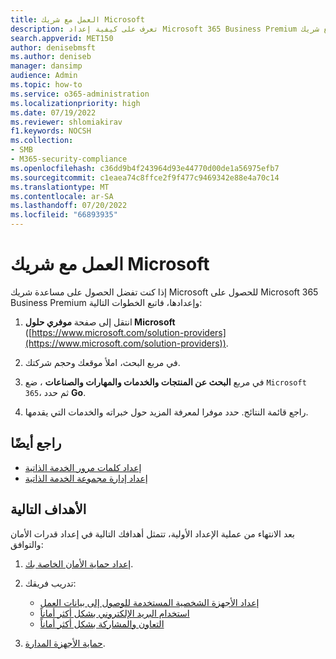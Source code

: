 ```yaml
---
title: العمل مع شريك Microsoft
description: تعرف على كيفية إعداد Microsoft 365 Business Premium والعمل مع شريك Microsoft
search.appverid: MET150
author: denisebmsft
ms.author: deniseb
manager: dansimp
audience: Admin
ms.topic: how-to
ms.service: o365-administration
ms.localizationpriority: high
ms.date: 07/19/2022
ms.reviewer: shlomiakirav
f1.keywords: NOCSH
ms.collection:
- SMB
- M365-security-compliance
ms.openlocfilehash: c36dd9b4f243964d93e44770d00de1a56975efb7
ms.sourcegitcommit: c1eaea74c8ffce2f9f477c9469342e88e4a70c14
ms.translationtype: MT
ms.contentlocale: ar-SA
ms.lasthandoff: 07/20/2022
ms.locfileid: "66893935"
---
```

# <a name="work-with-a-microsoft-partner"></a>العمل مع شريك Microsoft

إذا كنت تفضل الحصول على مساعدة شريك Microsoft للحصول على Microsoft 365 Business Premium وإعدادها، فاتبع الخطوات التالية:

1. انتقل إلى صفحة **موفري حلول Microsoft** ([https://www.microsoft.com/solution-providers](https://www.microsoft.com/solution-providers)).

2. في مربع البحث، املأ موقعك وحجم شركتك. 

3. في مربع **البحث عن المنتجات والخدمات والمهارات والصناعات** ، ضع `Microsoft 365`، ثم حدد **Go**.

4. راجع قائمة النتائج. حدد موفرا لمعرفة المزيد حول خبراته والخدمات التي يقدمها.

## <a name="see-also"></a>راجع أيضًا

- [إعداد كلمات مرور الخدمة الذاتية](../admin/add-users/let-users-reset-passwords.md)
- [إعداد إدارة مجموعة الخدمة الذاتية](/azure/active-directory/enterprise-users/groups-self-service-management)

## <a name="next-objectives"></a>الأهداف التالية

بعد الانتهاء من عملية الإعداد الأولية، تتمثل أهدافك التالية في إعداد قدرات الأمان والتوافق:

1. [إعداد حماية الأمان الخاصة بك](m365bp-security-overview.md).

2. تدريب فريقك:

   - [إعداد الأجهزة الشخصية المستخدمة للوصول إلى بيانات العمل](m365bp-devices-overview.md)
   - [استخدام البريد الإلكتروني بشكل أكثر أماناً](m365bp-protect-email-overview.md)
   - [التعاون والمشاركة بشكل أكثر أماناً](m365bp-collaborate-share-securely.md)

3. [حماية الأجهزة المدارة](m365bp-protect-devices.md).